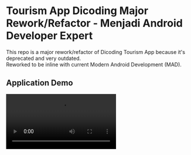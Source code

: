 # Tourism App Dicoding Major Rework/Refactor - Menjadi Android Developer Expert

This repo is a major rework/refactor of Dicoding Tourism App because it's deprecated and very outdated. <br>
Reworked to be inline with current Modern Android Development (MAD). <br>

## Application Demo
![Demo](https://github.com/PutraGandaD/PutraGandaD_GIF_Public/blob/main/Dicoding_Tourism_Rework_Demo.webm.mp4)

